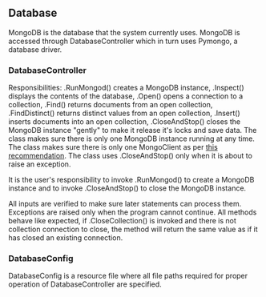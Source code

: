 ## Database

MongoDB is the database that the system currently uses. MongoDB is accessed through DatabaseController which
in turn uses Pymongo, a database driver.

### DatabaseController

Responsibilities: .RunMongod() creates a MongoDB instance, .Inspect() displays the contents of the database,
.Open() opens a connection to a collection, .Find() returns documents from an open collection, .FindDistinct()
returns distinct values from an open collection, .Insert() inserts documents into an open collection,
.CloseAndStop() closes the MongoDB instance "gently" to make it release it's locks and save data. The class
makes sure there is only one MongoDB instance running at any time. The class makes sure there is only one
MongoClient as per [this recommendation](https://api.mongodb.com/python/current/faq.html#how-does-connection-pooling-work-in-pymongo). The class uses .CloseAndStop() only when it is about to raise
an exception.

It is the user's responsibility to invoke .RunMongod() to create a MongoDB instance and to invoke
.CloseAndStop() to close the MongoDB instance.

All inputs are verified to make sure later statements can process them. Exceptions are raised only when the
program cannot continue. All methods behave like expected, if .CloseCollection() is invoked and there is not
collection connection to close, the method will return the same value as if it has closed an existing
connection.

### DatabaseConfig

DatabaseConfig is a resource file where all file paths required for proper operation of DatabaseController
are specified.


